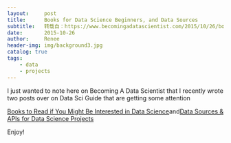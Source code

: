```yaml
---
layout:     post
title:      Books for Data Science Beginners, and Data Sources
subtitle:   转载自：https://www.becomingadatascientist.com/2015/10/26/books-for-data-science-beginners-and-data-sources/
date:       2015-10-26
author:     Renee
header-img: img/background3.jpg
catalog: true
tags:
    - data
    - projects
---
```


I just wanted to note here on Becoming A Data Scientist that I recently wrote two posts over on Data Sci Guide that are getting some attention

[Books to Read if You Might Be Interested in Data Science](http://www.datasciguide.com/books-to-read-if-you-might-be-interested-in-data-science)and[Data Sources & APIs for Data Science Projects](http://www.datasciguide.com/data-sources-apis-for-data-science-projects)

Enjoy!
